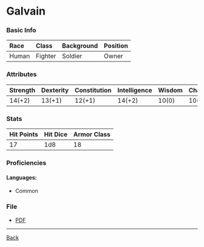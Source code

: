 # Galvain

### Basic Info

| Race | Class | Background | Position |
|:--|:--|:--|:--|
| Human | Fighter | Soldier | Owner |

### Attributes

| Strength | Dexterity | Constitution | Intelligence | Wisdom | Charisma |
|:--|:--|:--|:--|:--|:--|
| 14(+2) | 13(+1) | 12(+1) | 14(+2) | 10(0) | 10(0) |

### Stats

| Hit Points | Hit Dice | Armor Class |
|:--|:--|:--|
| 17 | 1d8 | 18 |

### Proficiencies
#### Languages:
- Common

### File
- [PDF](https://drive.google.com/file/d/1z_m1guqVxZ7irxHsga5f-jDeCLkXpfXm)

---
[Back](./)